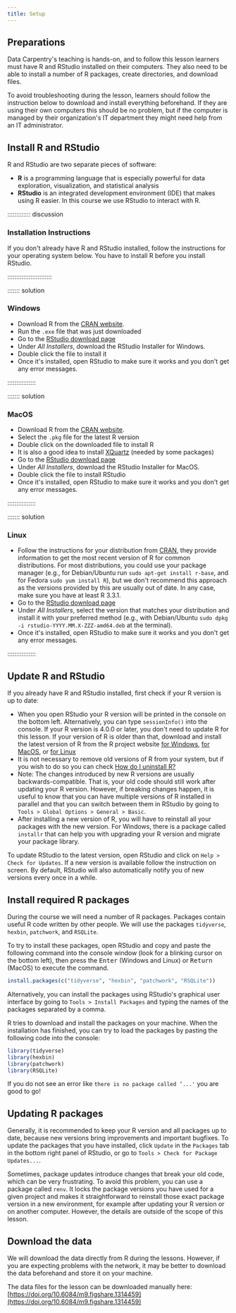 ```yaml
---
title: Setup
---
```


## Preparations

Data Carpentry's teaching is hands-on, and to follow this lesson
learners must have R and RStudio installed on their computers. They also need
to be able to install a number of R packages, create directories, and download
files.

To avoid troubleshooting during the lesson, learners should follow the
instruction below to download and install everything beforehand.
If they are using their own computers this should be no problem,
but if the computer is managed by their organization's IT department
they might need help from an IT administrator.

## Install R and RStudio

R and RStudio are two separate pieces of software:

- **R** is a programming language that is especially powerful for data
  exploration, visualization, and statistical analysis
- **RStudio** is an integrated development environment (IDE) that makes using
  R easier. In this course we use RStudio to interact with R.

::::::::::::: discussion

### Installation Instructions

If you don't already have R and RStudio installed, follow the instructions for
your operating system below. You have to install R before you install RStudio.

:::::::::::::::::::::::::

::::::: solution

### Windows

- Download R from the
  [CRAN website](https://cran.r-project.org/bin/windows/base/release.htm).
- Run the `.exe` file that was just downloaded
- Go to the [RStudio download page](https://www.rstudio.com/products/rstudio/download/#download)
- Under *All Installers*, download the RStudio Installer for Windows.
- Double click the file to install it
- Once it's installed, open RStudio to make sure it works and you don't get any
  error messages.

::::::::::::::::

::::::: solution

### MacOS

- Download R from
  the [CRAN website](https://cran.r-project.org/bin/macosx/).
- Select the `.pkg` file for the latest R version
- Double click on the downloaded file to install R
- It is also a good idea to install [XQuartz](https://www.xquartz.org/) (needed
  by some packages)
- Go to the [RStudio download page](https://www.rstudio.com/products/rstudio/download/#download)
- Under *All Installers*, download the RStudio Installer for MacOS.
- Double click the file to install RStudio
- Once it's installed, open RStudio to make sure it works and you don't get any
  error messages.

::::::::::::::::

::::::: solution


### Linux

- Follow the instructions for your distribution
  from [CRAN](https://cloud.r-project.org/bin/linux), they provide information
  to get the most recent version of R for common distributions. For most
  distributions, you could use your package manager (e.g., for Debian/Ubuntu run
  `sudo apt-get install r-base`, and for Fedora `sudo yum install R`), but we
  don't recommend this approach as the versions provided by this are
  usually out of date. In any case, make sure you have at least R 3.3.1.
- Go to the
  [RStudio download page](https://www.rstudio.com/products/rstudio/download/#download)
- Under *All Installers*, select the version that matches your distribution and
  install it with your preferred method (e.g., with Debian/Ubuntu `sudo dpkg -i rstudio-YYYY.MM.X-ZZZ-amd64.deb` at the terminal).
- Once it's installed, open RStudio to make sure it works and you don't get any
  error messages.

::::::::::::::::

## Update R and RStudio

If you already have R and RStudio installed, first check if your R version is
up to date:

- When you open RStudio your R version will be printed in the console on
  the bottom left. Alternatively, you can type `sessionInfo()` into the console.
  If your R version is 4.0.0 or later, you don't need to update R for this
  lesson. If your version of R is older than that, download and install the
  latest version of R from the R project website
  [for Windows](https://cran.r-project.org/bin/windows/base/),
  [for MacOS](https://cran.r-project.org/bin/macosx/),
  or [for Linux](https://cran.r-project.org/bin/linux/)
- It is not necessary to remove old versions of R from your system,
  but if you wish to do so you can check
  [How do I uninstall R?](https://cran.r-project.org/bin/windows/base/rw-FAQ.html#How-do-I-UNinstall-R_003f)
- Note: The changes introduced by new R versions are usually backwards-compatible.
  That is, your old code should still work after updating your R version.
  However, if breaking changes happen, it is useful to know that you can have
  multiple versions of R installed in parallel and that you can switch between
  them in RStudio by going to `Tools > Global Options > General > Basic`.
- After installing a new version of R, you will have to reinstall all your packages
  with the new version. For Windows, there is a package called `installr` that can
  help you with upgrading your R version and migrate your package library.

To update RStudio to the latest version, open RStudio and click on
`Help > Check for Updates`. If a new version is available follow the
instruction on screen. By default, RStudio will also automatically notify you
of new versions every once in a while.

## Install required R packages

During the course we will need a number of R packages. Packages contain useful
R code written by other people. We will use the packages
`tidyverse`, `hexbin`, `patchwork`, and `RSQLite`.

To try to install these packages, open RStudio and copy and paste the following
command into the console window (look for a blinking cursor on the bottom left),
then press the <kbd>Enter</kbd> (Windows and Linux) or <kbd>Return</kbd> (MacOS)
to execute the command.

```r
install.packages(c("tidyverse", "hexbin", "patchwork", "RSQLite"))
```

Alternatively, you can install the packages using RStudio's graphical user
interface by going to `Tools > Install Packages` and typing the names of the
packages separated by a comma.

R tries to download and install the packages on your machine.
When the installation has finished, you can try to load the
packages by pasting the following code into the console:

```r
library(tidyverse)
library(hexbin)
library(patchwork)
library(RSQLite)
```

If you do not see an error like `there is no package called ‘...'` you are good
to go!

## Updating R packages

Generally, it is recommended to keep your R version and all packages
up to date, because new versions bring improvements and important bugfixes.
To update the packages that you have installed, click `Update` in the
`Packages` tab in the bottom right panel of RStudio, or go to
`Tools > Check for Package Updates...`.

Sometimes, package updates introduce changes that break your old code,
which can be very frustrating. To avoid this problem, you can use a package
called `renv`. It locks the package versions you have used for a given project
and makes it straightforward to reinstall those exact package version in a
new environment, for example after updating your R version or on another
computer. However, the details are outside of the scope of this lesson.

## Download the data

We will download the data directly from R during the lessons. However, if you
are expecting problems with the network, it may be better to download the data
beforehand and store it on your machine.

The data files for the lesson can be downloaded manually here: [https://doi.org/10.6084/m9.figshare.1314459](https://doi.org/10.6084/m9.figshare.1314459)
